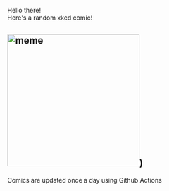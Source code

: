 Hello there! <br>Here's a random xkcd comic!<br>
## <img src="https://imgs.xkcd.com/comics/biff_tannen.png" alt="meme" width="300"/>)<br>
Comics are updated once a day using Github Actions